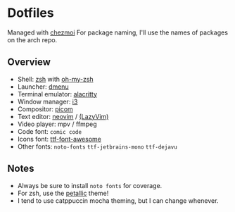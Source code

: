 # Dotfiles
Managed with [chezmoi](https://www.chezmoi.io/)
For package naming, I'll use the names of packages on the arch repo.

## Overview
- Shell: [zsh](https://wiki.archlinux.org/title/zsh) with [oh-my-zsh](https://ohmyz.sh/)
- Launcher: [dmenu](https://wiki.archlinux.org/title/dmenu)
- Terminal emulator: [alacritty](https://wiki.archlinux.org/title/Alacritty)
- Window manager: [i3](https://archlinux.org/groups/x86_64/i3/)
- Compositor: [picom](https://wiki.archlinux.org/title/picom)
- Text editor: [neovim](https://wiki.archlinux.org/title/Neovim) / [(LazyVim)](https://www.lazyvim.org/)
- Video player: mpv / ffmpeg
- Code font: `comic code`
- Icons font: [ttf-font-awesome](https://archlinux.org/packages/extra/any/ttf-font-awesome/)
- Other fonts: `noto-fonts` `ttf-jetbrains-mono` `ttf-dejavu`

## Notes
- Always be sure to install `noto fonts` for coverage.
- For zsh, use the [petallic](https://gist.github.com/Petally/e0ec63b7e2f9dff53cb5790fd54f15b4) theme!
- I tend to use catppuccin mocha theming, but I can change whenever.

